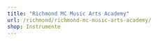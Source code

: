 ```yaml
---
title: "Richmond MC Music Arts Academy"
url: /richmond/richmond-mc-music-arts-academy/
shop: Instrumente
---
```

